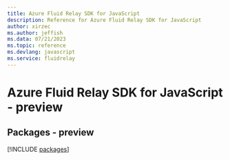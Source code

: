 ```yaml
---
title: Azure Fluid Relay SDK for JavaScript
description: Reference for Azure Fluid Relay SDK for JavaScript
author: xirzec
ms.author: jeffish
ms.data: 07/21/2023
ms.topic: reference
ms.devlang: javascript
ms.service: fluidrelay
---
```

# Azure Fluid Relay SDK for JavaScript - preview
## Packages - preview
[!INCLUDE [packages](fluid-relay-index.md)]